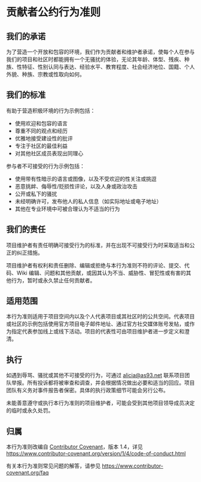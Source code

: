 # 贡献者公约行为准则

## 我们的承诺

为了营造一个开放和包容的环境，我们作为贡献者和维护者承诺，使每个人在参与我们的项目和社区时都能拥有一个无骚扰的体验，无论其年龄、体型、残疾、种族、性特征、性别认同与表达、经验水平、教育程度、社会经济地位、国籍、个人外貌、种族、宗教或性取向如何。

## 我们的标准

有助于营造积极环境的行为示例包括：

* 使用欢迎和包容的语言
* 尊重不同的观点和经历
* 优雅地接受建设性的批评
* 专注于社区的最佳利益
* 对其他社区成员表现出同理心

参与者不可接受的行为示例包括：

* 使用带有性暗示的语言或图像，以及不受欢迎的性关注或挑逗
* 恶意挑衅、侮辱性/贬损性评论，以及人身或政治攻击
* 公开或私下的骚扰
* 未经明确许可，发布他人的私人信息（如实际地址或电子地址）
* 其他在专业环境中可被合理认为不适当的行为

## 我们的责任

项目维护者有责任明确可接受行为的标准，并在出现不可接受行为时采取适当和公正的纠正措施。

项目维护者有权利和责任删除、编辑或拒绝与本行为准则不符的评论、提交、代码、Wiki 编辑、问题和其他贡献，或因其认为不当、威胁性、冒犯性或有害的其他行为，暂时或永久禁止任何贡献者。

## 适用范围

本行为准则适用于项目空间内以及个人代表项目或其社区时的公共空间。代表项目或社区的示例包括使用官方项目电子邮件地址、通过官方社交媒体账号发帖，或作为指定代表参加线上或线下活动。项目的代表性可由项目维护者进一步定义和澄清。

## 执行

如遇到辱骂、骚扰或其他不可接受的行为，可通过 alicia@as93.net 联系项目团队举报。所有投诉都将被审查和调查，并会根据情况做出必要和适当的回应。项目团队有义务对事件报告者保密。具体的执行政策细节可能会另行公布。

未能善意遵守或执行本行为准则的项目维护者，可能会受到其他项目领导成员决定的临时或永久处罚。

## 归属

本行为准则改编自 [Contributor Covenant][homepage]，版本 1.4，详见 https://www.contributor-covenant.org/version/1/4/code-of-conduct.html

[homepage]: https://www.contributor-covenant.org

有关本行为准则常见问题的解答，请参见
https://www.contributor-covenant.org/faq
